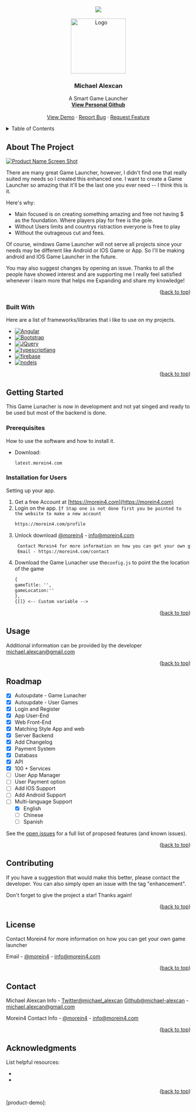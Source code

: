 <!-- PROJECT LOGO -->
<br />
<div align="center">
    <a href="https://github.com/michael-alexcan">
    <img src="https://pbs.twimg.com/media/GASjGeyWMAE_uff?format=jpg&name=medium">
  </a>
  <br />
  <br />
  <a href="https://github.com/michael-alexcan">
    <img src="https://avatars.githubusercontent.com/u/24999330?s=400&u=3449d44cd6a25224f44f645fc4386e2ed9471958&v=4" alt="Logo" width="150" height="150">
  </a>

  <h3 align="center">Michael Alexcan</h3>

  <p align="center">
    A Smart Game Launcher
    <br />
    <a href="https://github.com/michael-alexcan"><strong>View Personal Github</strong></a>
    <br />
    <br />
    <a href="https://morein4.com">View Demo</a>
    ·
    <a href="../../issues">Report Bug</a>
    ·
    <a href="../../issues">Request Feature</a>
  </p>
</div>



<!-- TABLE OF CONTENTS -->
<details>
  <summary>Table of Contents</summary>
  <ol>
    <li>
      <a href="#about-the-project">About The Project</a>
      <ul>
        <li><a href="#built-with">Built With</a></li>
      </ul>
    </li>
    <li>
      <a href="#getting-started">Getting Started</a>
      <ul>
        <li><a href="#prerequisites">Prerequisites</a></li>
        <li><a href="#installation">Installation</a></li>
      </ul>
    </li>
    
    
    <li><a href="#usage">Usage</a></li>
    <li><a href="#roadmap">Roadmap</a></li>
    <li><a href="#contributing">Contributing</a></li>
    <li><a href="#license">License</a></li>
    <li><a href="#contact">Contact</a></li>
    <li><a href="#acknowledgments">Acknowledgments</a></li>
  </ol>
</details>



<!-- ABOUT THE PROJECT -->
## About The Project

[![Product Name Screen Shot][product-screenshot]](https://morein4.com)

There are many great Game Launcher, however, I didn't find one that really suited my needs so I created this enhanced one. I want to create a Game Launcher so amazing that it'll be the last one you ever need -- I think this is it.

Here's why:
* Main focused is on creating something amazing and free not having $ as the foundation. Where players play for free is the gole.
* Without Users limits and countrys ristraction everyone is free to play
* Without the outrageous cut and fees.

Of course, windows Game Launcher will not serve all projects since your needs may be different like Android or IOS Game or App. So I'll be making android and IOS Game Launcher in the future. 

You may also suggest changes by opening an issue. Thanks to all the people have showed interest and are supporting me
I really feel satisfied whenever i learn more that helps me Expanding and share my knowledge!


<p align="right">(<a href="#readme-top">back to top</a>)</p>



### Built With

Here are a list of frameworks/libraries that i like to use on my projects.


* [![Angular][Angular.io]][Angular-url]
* [![Bootstrap][Bootstrap.com]][Bootstrap-url]
* [![JQuery][JQuery.com]][JQuery-url]
* [![typescriptlang][typescriptlang.org]][typescriptlang-url]
* [![firebase][firebase.org]][firebase-url]
* [![nodejs][nodejs.org]][nodejs-url]


<p align="right">(<a href="#readme-top">back to top</a>)</p>



<!-- GETTING STARTED -->
## Getting Started
This Game Lunacher is now in development and not yat singed and ready to be used but most of the backend is done.


### Prerequisites

How to use the software and how to install it.
* Download: 
  ```url
  latest.morein4.com
  ```

### Installation for Users

Setting up your app.

1. Get a free Account at [https://morein4.com](https://morein4.com)
2. Login on the app. `If Stap one is not done first you be pointed to the website to make a new account`
   ```txt
   https://morein4.com/profile
   ```
3. Unlock download [@morein4](https://morein4.com/contact) - info@morein4.com
   ```txt
    Contact Morein4 for more information on how you can get your own game launcher
    Email - https://morein4.com/contact
   ```
4. Download the Game Lunacher use the`config.js` to point the the location of the game
   ```txt
   {
   gameTitle: '',
   gameLocation:''
   },
   {[]} <-- Custom variable -->
   ```

<p align="right">(<a href="#readme-top">back to top</a>)</p>



<!-- USAGE EXAMPLES -->
## Usage

Additional information can be provided by the developer michael.alexcan@gmail.com

<p align="right">(<a href="#readme-top">back to top</a>)</p>



<!-- ROADMAP -->
## Roadmap
- [x] Autoupdate - Game Lunacher
- [x] Autoupdate - User Games
- [x] Login and Register
- [x] App User-End
- [x] Web Front-End
- [x] Matching Style App and web
- [x] Server Backend
- [x] Add Changelog
- [x] Payment System
- [x] Databass
- [x] API
- [x] 100 + Services
- [ ] User App Manager 
- [ ] User Payment option
- [ ] Add IOS Support
- [ ] Add Android Support
- [ ] Multi-language Support
    - [x] English
    - [ ] Chinese
    - [ ] Spanish

See the [open issues](/issues) for a full list of proposed features (and known issues).

<p align="right">(<a href="#readme-top">back to top</a>)</p>



<!-- CONTRIBUTING -->
## Contributing

If you have a suggestion that would make this better, please contact the developer. You can also simply open an issue with the tag "enhancement".

Don't forget to give the project a star! Thanks again!

<p align="right">(<a href="#readme-top">back to top</a>)</p>



<!-- LICENSE -->
## License

Contact Morein4 for more information on how you can get your own game launcher

Email - [@morein4](https://morein4.com/contact) - info@morein4.com

<p align="right">(<a href="#readme-top">back to top</a>)</p>



<!-- CONTACT -->
## Contact

Michael Alexcan Info - [Twitter@michael_alexcan](https://twitter.com/michael_alexcan) [Github@michael-alexcan](https://github.com/michael-alexcan) - michael.alexcan@gmail.com

Morein4 Contact Info - [@morein4](https://morein4.com/contact) - info@morein4.com
<p align="right">(<a href="#readme-top">back to top</a>)</p>



<!-- ACKNOWLEDGMENTS -->
## Acknowledgments

List helpful resources:

* 
* 

<p align="right">(<a href="#readme-top">back to top</a>)</p>



<!-- MARKDOWN LINKS & IMAGES -->
<!-- https://www.markdownguide.org/basic-syntax/#reference-style-links -->

[product-screenshot]: https://morein4.com/assets/params/images/banners/Morein4_Banner.png


[michael-alexcan]: https://img.shields.io/badge/michael-alexcan-Michael%20Alexcan-green
[michael-alexcan-url]: https://github.com/michael-alexcan
[Angular.io]: https://img.shields.io/badge/Angular-DD0031?style=for-the-badge&logo=angular&logoColor=white
[Angular-url]: https://angular.io/
[Bootstrap.com]: https://img.shields.io/badge/Bootstrap-563D7C?style=for-the-badge&logo=bootstrap&logoColor=white
[Bootstrap-url]: https://getbootstrap.com
[JQuery.com]: https://img.shields.io/badge/jQuery-0769AD?style=for-the-badge&logo=jquery&logoColor=white
[JQuery-url]: https://jquery.com 

[typescriptlang.org]: https://img.shields.io/badge/typescriptlang-0469AD?style=for-the-badge&logo=typescript&logoColor=white
[typescriptlang-url]: https://typescriptlang.org 


[nodejs.org]: https://img.shields.io/badge/nodejs-0739AD?style=for-the-badge&logo=javascript&logoColor=white
[nodejs-url]: https://nodejs.org 


[firebase.org]: https://img.shields.io/badge/Firebase-sa39dD?style=for-the-badge&logo=Firebase&logoColor=white
[firebase-url]: https://firebase.org 


[product-demo]:
